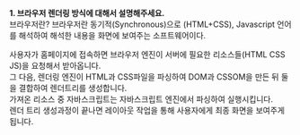 **1. 브라우저 렌더링 방식에 대해서 설명해주세요.**   
브라우저란? 브라우저란 동기적(Synchronous)으로 (HTML+CSS), Javascript 언어를 해석하여 해석한 내용을 화면에 보여주는 소프트웨어이다.

사용자가 홈페이지에 접속하면 브라우저 엔진이 서버에 필요한 리소스들(HTML CSS JS)을 요청해서 받아옵니다.   
그 다음, 렌더링 엔진이 HTML과 CSS파일을 파싱하여 DOM과 CSSOM을 만든 뒤 둘을 결합하여 렌더트리를 생성합니다.   
가져온 리소스 중 자바스크립트는 자바스크립트 엔진에서 파싱하여 실행시킵니다.   
렌더 트리 생성과정이 끝나면 레이아웃 작업을 통해 사용자에게 최종 화면을 보여주게 됩니다.   
